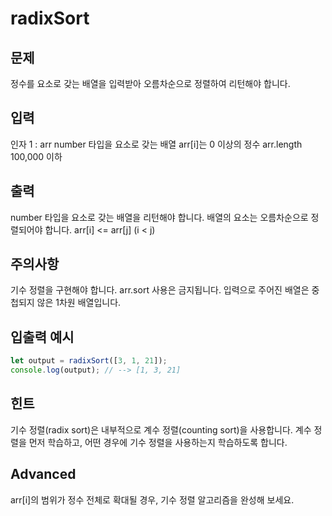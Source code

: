 # radixSort

## 문제

정수를 요소로 갖는 배열을 입력받아 오름차순으로 정렬하여 리턴해야 합니다.

## 입력

인자 1 : arr
number 타입을 요소로 갖는 배열
arr[i]는 0 이상의 정수
arr.length 100,000 이하

## 출력

number 타입을 요소로 갖는 배열을 리턴해야 합니다.
배열의 요소는 오름차순으로 정렬되어야 합니다.
arr[i] <= arr[j] (i < j)

## 주의사항

기수 정렬을 구현해야 합니다.
arr.sort 사용은 금지됩니다.
입력으로 주어진 배열은 중첩되지 않은 1차원 배열입니다.

## 입출력 예시

```js
let output = radixSort([3, 1, 21]);
console.log(output); // --> [1, 3, 21]
```

## 힌트

기수 정렬(radix sort)은 내부적으로 계수 정렬(counting sort)을 사용합니다.
계수 정렬을 먼저 학습하고, 어떤 경우에 기수 정렬을 사용하는지 학습하도록 합니다.

## Advanced

arr[i]의 범위가 정수 전체로 확대될 경우, 기수 정렬 알고리즘을 완성해 보세요.
